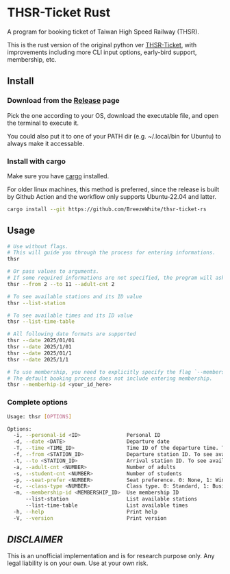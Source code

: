 # THSR-Ticket Rust

A program for booking ticket of Taiwan High Speed Railway (THSR).

This is the rust version of the original python ver [THSR-Ticket](https://github.com/BreezeWhite/THSR-Ticket), with improvements including more CLI input options, early-bird support, membership, etc.

## Install
### Download from the [Release](https://github.com/BreezeWhite/thsr-ticket-rs/releases) page

Pick the one according to your OS, download the executable file, and open the terminal to execute it.

You could also put it to one of your PATH dir (e.g. ~/.local/bin for Ubuntu) to always make it accessable.

### Install with cargo

Make sure you have [cargo](https://doc.rust-lang.org/cargo/getting-started/installation.html) installed.

For older linux machines, this method is preferred, since the release is built by Github Action and the workflow only supports Ubuntu-22.04 and latter.

```bash
cargo install --git https://github.com/BreezeWhite/thsr-ticket-rs
```

## Usage

```bash
# Use without flags.
# This will guide you through the process for entering informations.
thsr

# Or pass values to arguments.
# If some required informations are not specified, the program will ask you to enter.
thsr --from 2 --to 11 --adult-cnt 2

# To see available stations and its ID value
thsr --list-station

# To see available times and its ID value
thsr --list-time-table

# All following date formats are supported
thsr --date 2025/01/01
thsr --date 2025/1/01
thsr --date 2025/01/1
thsr --date 2025/1/1

# To use membership, you need to explicitly specify the flag `--membership-id`.
# The default booking process does not include entering membership.
thsr --memberhip-id <your_id_here>
```

### Complete options

```bash
Usage: thsr [OPTIONS]

Options:
  -i, --personal-id <ID>               Personal ID
  -d, --date <DATE>                    Departure date
  -T, --time <TIME_ID>                 Time ID of the departure time. To see available times, use the --list-time-table option
  -f, --from <STATION_ID>              Departure station ID. To see available stations, use the --list-station option
  -t, --to <STATION_ID>                Arrival station ID. To see available stations, use the --list-station option
  -a, --adult-cnt <NUMBER>             Number of adults
  -s, --student-cnt <NUMBER>           Number of students
  -p, --seat-prefer <NUMBER>           Seat preference. 0: None, 1: Window, 2: Aisle [possible values: 0, 1, 2]
  -c, --class-type <NUMBER>            Class type. 0: Standard, 1: Business [possible values: 0, 1]
  -m, --membership-id <MEMBERSHIP_ID>  Use membership ID
      --list-station                   List available stations
      --list-time-table                List available times
  -h, --help                           Print help
  -V, --version                        Print version
```


## ***DISCLAIMER***

This is an unofficial implementation and is for research purpose only. Any legal liability is on your own. Use at your own risk.
